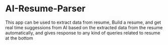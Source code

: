 ﻿# AI-Resume-Parser
This app can be used to extract data from resume,
Build a resume, and get real time suggessions from AI based on the extracted data from the resume automatically, and gives response to any kind of queries related to resume at the bottom
